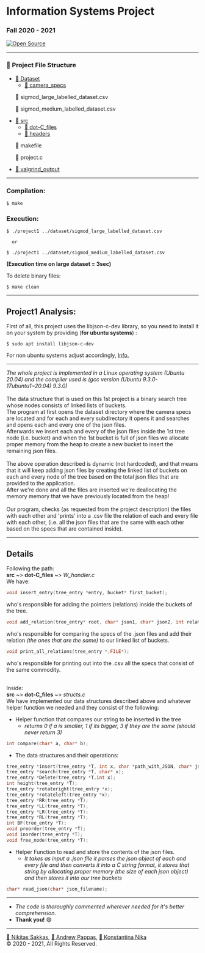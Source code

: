# Information Systems Project 
### Fall 2020 - 2021 
[![Open Source](https://badges.frapsoft.com/os/v1/open-source.svg?v=103)](https://opensource.org/)

<hr>

### 📁 Project File Structure

<ul>
  <li>
    <a href="https://github.com/andrewpap22/Project_Iwannidhs_Fall-2020/tree/master/dataset">📂 Dataset</a>
    <ul>
      <li>
        <a href="https://github.com/andrewpap22/Project_Iwannidhs_Fall-2020/tree/master/dataset/camera_specs/2013_camera_specs">📂 camera_specs</a>
      </li>
    </ul>
    <p>📄 sigmod_large_labelled_dataset.csv</p>
    <p>📄 sigmod_medium_labelled_dataset.csv</p>
  </li>
  <li>
    <a href="https://github.com/andrewpap22/Project_Iwannidhs_Fall-2020/tree/master/src">📂 src</a>
    <ul>
      <li>
        <a href="https://github.com/andrewpap22/Project_Iwannidhs_Fall-2020/tree/master/src/dot-C_files">📂 dot-C_files</a>
      </li>
      <li>
        <a href="https://github.com/andrewpap22/Project_Iwannidhs_Fall-2020/tree/master/src/headers">📂 headers</a>
      </li>
    </ul>
    <p>📄 makefile</p>
    <p>📄 project.c</p>
  </li>
  <li>
    <a href="https://github.com/andrewpap22/Project_Iwannidhs_Fall-2020/tree/master/valgrind_output">📂 valgrind_output</a>
  </li>
</ul>

<hr>

### Compilation: 
```
$ make
``` 

### Execution:
```
$ ./project1 ../dataset/sigmod_large_labelled_dataset.csv

  or

$ ./project1 ../dataset/sigmod_medium_labelled_dataset.csv  
```

**(Execution time on large dataset = 3sec)**

To delete binary files: 
```
$ make clean
```

--------------------------------

## Project1 Analysis: 

First of all, this project uses the libjson-c-dev library, so you need to install it on your system by providing
(**for ubuntu systems**) :
```
$ sudo apt install libjson-c-dev
```
For non ubuntu systems adjust accordingly, <a href="https://github.com/json-c/json-c">Info.</a>

<hr>

*The whole project is implemented in a Linux operating system (Ubuntu 20.04) and the compiler used is (gcc version (Ubuntu 9.3.0-17ubuntu1~20.04) 9.3.0)* <br><br>
The data structure that is used on this 1st project is a binary search tree whose nodes consists of linked lists of buckets. <br>
The program at first opens the dataset directory where the camera specs are located and for each and every subdirectory it opens it and searches and opens each and every one of the json files. <br> Afterwards we insert each and every of the json files inside the 1st tree node (i.e. bucket) and when the 1st bucket is full of json files we allocate proper memory from the heap to create a new bucket to insert the remaining json files. <br>  
The above operation described is dynamic (not hardcoded), and that means that it will keep adding json files by creating the linked list of buckets on each and every node of the tree based on the total json files that are provided to the application. <br> After we're done and all the files are inserted we're deallocating the memory memory that we have previously located from the heap! <br><br>
Our program, checks (as requested from the project description) the files with each other and 'prints' into a .csv file the relation of each and every file with each other, (i.e. all the json files that are the same with each other based on the specs that are contained inside). 

<hr>

## Details

Following the path: <br>
**src** ~> **dot-C_files** ~> *W_handler.c* <br>
We have: 
```C++
void insert_entry(tree_entry *entry, bucket* first_bucket);
```
who's responsible for adding the pointers (relations) inside the buckets of the tree. <br>
```C++
void add_relation(tree_entry* root, char* json1, char* json2, int relation);
```
who's responsible for comparing the specs of the .json files and add their relation *(the ones that are the same)* to our linked list of buckets. <br>
```C++
void print_all_relations(tree_entry *,FILE*);
```
who's responsible for printing out into the .csv all the specs that consist of the same commodity. <br><br>

Inside: <br>
**src** ~> **dot-C_files** ~> *structs.c* <br>
We have implemented our data structures described above and whatever helper function we needed and they consist of the following: <br>

- Helper function that compares our string to be inserted in the tree
  - *returns 0 if a is smaller, 1 if its bigger, 3 if they are the same (should never return 3)*
```C++
int compare(char* a, char* b);
```
- The data structures and their operations:
```C++
tree_entry *insert(tree_entry *T, int x, char *path_with_JSON, char* json_specs);
tree_entry *search(tree_entry *T, char* x);
tree_entry *Delete(tree_entry *T,int x);
int height(tree_entry *T);
tree_entry *rotateright(tree_entry *x);
tree_entry *rotateleft(tree_entry *x);
tree_entry *RR(tree_entry *T);
tree_entry *LL(tree_entry *T);
tree_entry *LR(tree_entry *T);
tree_entry *RL(tree_entry *T);
int BF(tree_entry *T);
void preorder(tree_entry *T);
void inorder(tree_entry *T);
void free_node(tree_entry *T);
```
- Helper Function to read and store the contents of the json files.
  - *It takes as input a .json file it parses the json object of each and every file and then converts it into a C string format, it stores that string by allocating proper memory (the size of each json object) and then stores it into our tree buckets*
```C++
char* read_json(char* json_filename);
```

<hr>

- *The code is thoroughly commented wherever needed for it's better comprehension.*
- **Thank you!** 😄 
<hr>

<a href="mailto:sdi1400176@di.uoa.gr">🧑 Nikitas Sakkas</a>, <a href="mailto:sdi1500201@di.uoa.gr">🧔 Andrew Pappas</a>, <a href="mailto:sdi1400126@di.uoa.gr">👩 Konstantina Nika</a> <br>
:copyright: 2020 - 2021, All Rights Reserved.
